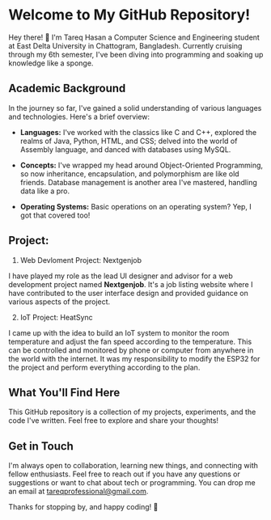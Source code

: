 # Welcome to My GitHub Repository!

Hey there! 👋 I'm Tareq Hasan a Computer Science and Engineering student at East Delta University in Chattogram, Bangladesh. Currently cruising through my 6th semester, I've been diving into programming and soaking up knowledge like a sponge.

## Academic Background

In the journey so far, I've gained a solid understanding of various languages and technologies. Here's a brief overview:

- **Languages:** I've worked with the classics like C and C++, explored the realms of Java, Python, HTML, and CSS; delved into the world of Assembly language, and danced with databases using MySQL.

- **Concepts:** I've wrapped my head around Object-Oriented Programming, so now inheritance, encapsulation, and polymorphism are like old friends. Database management is another area I've mastered, handling data like a pro.

- **Operating Systems:** Basic operations on an operating system? Yep, I got that covered too!

## Project: 
1. Web Devloment Project: Nextgenjob

I have played my role as the lead UI designer and advisor for a web development project named **Nextgenjob**. It's a job listing website where I have contributed to the user interface design and provided guidance on various aspects of the project.

2. IoT Project: HeatSync
   
I came up with the idea to build  an IoT system to monitor the room temperature and adjust the fan speed according to the temperature. This can be controlled and monitored by phone or computer from anywhere in the world with the internet. It was my responsibility to modify the ESP32 for the project and perform everything according to the plan.

## What You'll Find Here

This GitHub repository is a collection of my projects, experiments, and the code I've written. Feel free to explore and share your thoughts!


## Get in Touch

I'm always open to collaboration, learning new things, and connecting with fellow enthusiasts. Feel free to reach out if you have any questions or suggestions or want to chat about tech or programming. You can drop me an email at tareqprofessional@gmail.com.

Thanks for stopping by, and happy coding! 🚀
